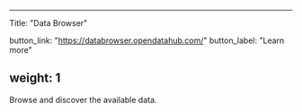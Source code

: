 <!--
SPDX-FileCopyrightText: NOI Techpark <digital@noi.bz.it>

SPDX-License-Identifier: CC0-1.0
-->

---
Title: "Data Browser"

button_link: "https://databrowser.opendatahub.com/"
button_label: "Learn more"

weight: 1
---

Browse and discover the available data.
